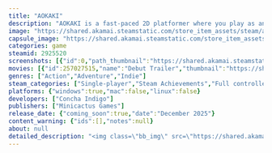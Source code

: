 ```yaml
---
title: "AOKAKI"
description: "AOKAKI is a fast-paced 2D platformer where you play as an isopod ronin. Explore fun and challenging levels while battling against the forces of the evil Shogun in this bug inhabited pixelart world."
image: "https://shared.akamai.steamstatic.com/store_item_assets/steam/apps/2925520/header.jpg?t=1727981921"
capsule_image: "https://shared.akamai.steamstatic.com/store_item_assets/steam/apps/2925520/capsule_231x87.jpg?t=1727981921"
categories: game
steamid: 2925520
screenshots: [{"id":0,"path_thumbnail":"https://shared.akamai.steamstatic.com/store_item_assets/steam/apps/2925520/ss_652b28a08e82cde48d88d815c2ee7273b4b0a015.600x338.jpg?t=1727981921","path_full":"https://shared.akamai.steamstatic.com/store_item_assets/steam/apps/2925520/ss_652b28a08e82cde48d88d815c2ee7273b4b0a015.1920x1080.jpg?t=1727981921"},{"id":1,"path_thumbnail":"https://shared.akamai.steamstatic.com/store_item_assets/steam/apps/2925520/ss_31c88a3c2c0158bb979ae794433c39ac21a8ed00.600x338.jpg?t=1727981921","path_full":"https://shared.akamai.steamstatic.com/store_item_assets/steam/apps/2925520/ss_31c88a3c2c0158bb979ae794433c39ac21a8ed00.1920x1080.jpg?t=1727981921"},{"id":2,"path_thumbnail":"https://shared.akamai.steamstatic.com/store_item_assets/steam/apps/2925520/ss_a2f4aaecade1a732767699d7e48af0e26cdfa508.600x338.jpg?t=1727981921","path_full":"https://shared.akamai.steamstatic.com/store_item_assets/steam/apps/2925520/ss_a2f4aaecade1a732767699d7e48af0e26cdfa508.1920x1080.jpg?t=1727981921"},{"id":3,"path_thumbnail":"https://shared.akamai.steamstatic.com/store_item_assets/steam/apps/2925520/ss_0250d1470aaa249683921909953215474f4d1677.600x338.jpg?t=1727981921","path_full":"https://shared.akamai.steamstatic.com/store_item_assets/steam/apps/2925520/ss_0250d1470aaa249683921909953215474f4d1677.1920x1080.jpg?t=1727981921"},{"id":4,"path_thumbnail":"https://shared.akamai.steamstatic.com/store_item_assets/steam/apps/2925520/ss_4648f728c94edb2b30438cb43e61a42c85021b1c.600x338.jpg?t=1727981921","path_full":"https://shared.akamai.steamstatic.com/store_item_assets/steam/apps/2925520/ss_4648f728c94edb2b30438cb43e61a42c85021b1c.1920x1080.jpg?t=1727981921"},{"id":5,"path_thumbnail":"https://shared.akamai.steamstatic.com/store_item_assets/steam/apps/2925520/ss_b114c7cb5dd16d8aa3a3c8c5f907f7e251147980.600x338.jpg?t=1727981921","path_full":"https://shared.akamai.steamstatic.com/store_item_assets/steam/apps/2925520/ss_b114c7cb5dd16d8aa3a3c8c5f907f7e251147980.1920x1080.jpg?t=1727981921"},{"id":6,"path_thumbnail":"https://shared.akamai.steamstatic.com/store_item_assets/steam/apps/2925520/ss_8376835338a57d512ac3cbccbd1bd66d4d592867.600x338.jpg?t=1727981921","path_full":"https://shared.akamai.steamstatic.com/store_item_assets/steam/apps/2925520/ss_8376835338a57d512ac3cbccbd1bd66d4d592867.1920x1080.jpg?t=1727981921"}]
movies: [{"id":257027515,"name":"Debut Trailer","thumbnail":"https://shared.akamai.steamstatic.com/store_item_assets/steam/apps/257027515/movie.293x165.jpg?t=1717699058","webm":{"480":"http://video.akamai.steamstatic.com/store_trailers/257027515/movie480_vp9.webm?t=1717699058","max":"http://video.akamai.steamstatic.com/store_trailers/257027515/movie_max_vp9.webm?t=1717699058"},"mp4":{"480":"http://video.akamai.steamstatic.com/store_trailers/257027515/movie480.mp4?t=1717699058","max":"http://video.akamai.steamstatic.com/store_trailers/257027515/movie_max.mp4?t=1717699058"},"highlight":true}]
genres: ["Action","Adventure","Indie"]
steam_categories: ["Single-player","Steam Achievements","Full controller support","Steam Cloud"]
platforms: {"windows":true,"mac":false,"linux":false}
developers: ["Concha Indigo"]
publishers: ["Minicactus Games"]
release_date: {"coming_soon":true,"date":"December 2025"}
content_warning: {"ids":[],"notes":null}
about: null
detailed_description: "<img class=\"bb_img\" src=\"https://shared.akamai.steamstatic.com/store_item_assets/steam/apps/2925520/extras/combat.gif?t=1727981921\" /><h2 class=\"bb_tag\"><strong>Go as quickly as you can and as stylishly as you dare!</strong></h2><br>AOKAKI is a fast-paced 2D platformer where you play as an isopod ronin of the same name. Explore a challenging bug-inhabited world, illustrated with charming pixelart while listening to our original soundtrack!<br><br><img class=\"bb_img\" src=\"https://shared.akamai.steamstatic.com/store_item_assets/steam/apps/2925520/extras/platforming.gif?t=1727981921\" /><h2 class=\"bb_tag\"><strong>Features</strong></h2><br><ul class=\"bb_ul\"><li>Inspired by retro classics and built through a modern lens, with responsive controls and dynamic gameplay.<br></li><li><strong>Huge freedom of movement:</strong> jump, dash, roll and much more!<br></li><li>Play a variety of fun and challenging levels with lots of secrets to discover. Replay to see how fast you can beat them and discover new strategies.<br></li><li>Truly test your skills and mastery of the game in bonus platforming challenges.<br></li><li>Fight against various tough enemies. Attack, parry, riposte, pogo: use Aokaki’s diverse moves and abilities to your advantage! <br></li><li>Unlock different abilities, items and upgrades as you play. Use these new powers to approach enemies and levels in a whole new way.</li></ul><br><img class=\"bb_img\" src=\"https://shared.akamai.steamstatic.com/store_item_assets/steam/apps/2925520/extras/AokakiGif_enemies.gif?t=1727981921\" /><h2 class=\"bb_tag\"><strong>The story of a samurai who forsook his honor in the name of justice</strong></h2><br>Play as Aokaki, a warrior with a great sense of justice that rebelled against his Shogun's tyranny. When returning to his homeland after years of pilgrimage, the ronin finds himself amidst the destruction caused by his former lord, now armed with a mysterious demonic fungal power capable of corrupting and destroying life. The brave Aokaki must fight against the forces of the Shogun and of his Four Generals, in order to put an end to the treat that ravages the people of the Sanagi province.<br><br><img class=\"bb_img\" src=\"https://shared.akamai.steamstatic.com/store_item_assets/steam/apps/2925520/extras/AokakiStaringCastle.gif?t=1727981921\" />"
---
```


